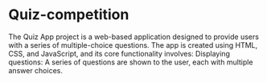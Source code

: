 # Quiz-competition
The Quiz App project is a web-based application designed to provide users with a series of multiple-choice questions. The app is created using HTML, CSS, and JavaScript, and its core functionality involves:  Displaying questions: A series of questions are shown to the user, each with multiple answer choices. 
